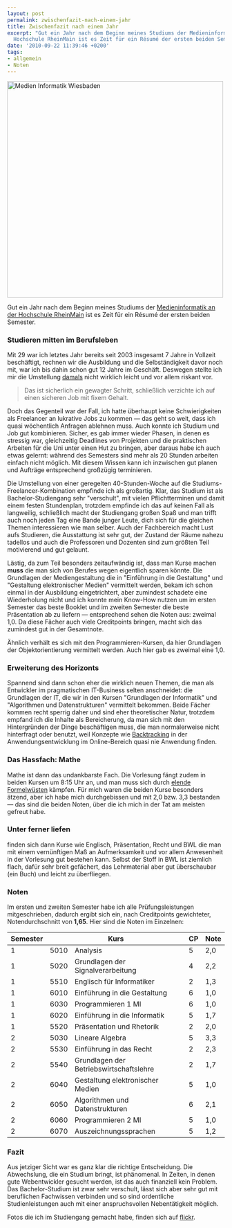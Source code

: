 ```yaml
---
layout: post
permalink: zwischenfazit-nach-einem-jahr
title: Zwischenfazit nach einem Jahr
excerpt: "Gut ein Jahr nach dem Beginn meines Studiums der Medieninformatik an der
  Hochschule RheinMain ist es Zeit für ein Résumé der ersten beiden Semester.\r\n"
date: '2010-09-22 11:39:46 +0200'
tags:
- allgemein
- Noten
---
```

<p><a title="Zu flickr-Set Studium" href="http://www.flickr.com/photos/tacker/sets/72157623378309778"><img src="http://farm5.static.flickr.com/4066/4345409757_efcef85f98_b.jpg" alt="Medien Informatik Wiesbaden" width="500" /></a></p>
<p>Gut ein Jahr nach dem Beginn meines Studiums der <a href="http://www.hs-rm.de/dcsm/studiengaenge/medieninformatik-bsc/index.html">Medieninformatik an der Hochschule RheinMain</a> ist es Zeit für ein Résumé der ersten beiden Semester.<br />
</p>
<h3 class="textimage">Studieren mitten im Berufsleben</h3>
<p>Mit 29 war ich letztes Jahr bereits seit 2003 insgesamt 7 Jahre in Vollzeit beschäftigt, rechnen wir die Ausbildung und die Selbständigkeit davor noch mit, war ich bis dahin schon gut 12 Jahre im Geschäft. Deswegen stellte ich mir die Umstellung <a href="http://m.tacker.org/blog/1574.erststudium-mit-29-dank-aufstiegsstipendium.html">damals</a> nicht wirklich leicht und vor allem riskant vor.</p>
<blockquote><p>Das ist sicherlich ein gewagter Schritt, schließlich verzichte ich auf einen sicheren Job mit fixem Gehalt.</p></blockquote>
<p>Doch das Gegenteil war der Fall, ich hatte überhaupt keine Schwierigkeiten als Freelancer an lukrative Jobs zu kommen — das geht so weit, dass ich quasi wöchentlich Anfragen ablehnen muss. Auch konnte ich Studium und Job gut kombinieren. Sicher, es gab immer wieder Phasen, in denen es stressig war, gleichzeitig Deadlines von Projekten und die praktischen Arbeiten für die Uni unter einen Hut zu bringen, aber daraus habe ich auch etwas gelernt: während des Semesters sind mehr als 20 Stunden arbeiten einfach nicht möglich. Mit diesem Wissen kann ich inzwischen gut planen und Aufträge entsprechend großzügig terminieren.</p>
<p>Die Umstellung von einer geregelten 40-Stunden-Woche auf die Studiums-Freelancer-Kombination empfinde ich als großartig. Klar, das Studium ist als Bachelor-Studiengang sehr "verschult", mit vielen Pflichtterminen und damit einem festen Stundenplan, trotzdem empfinde ich das auf keinen Fall als langweilig, schließlich macht der Studiengang großen Spaß und man trifft auch noch jeden Tag eine Bande junger Leute, dich sich für die gleichen Themen interessieren wie man selber. Auch der Fachbereich macht Lust aufs Studieren, die Ausstattung ist sehr gut, der Zustand der Räume nahezu tadellos und auch die Professoren und Dozenten sind zum größten Teil motivierend und gut gelaunt.</p>
<p>Lästig, da zum Teil besonders zeitaufwändig ist, dass man Kurse machen <strong>muss</strong> die man sich von Berufes wegen eigentlich sparen könnte. Die Grundlagen der Mediengestaltung die in "Einführung in die Gestaltung" und "Gestaltung elektronischer Medien" vermittelt werden, bekam ich schon einmal in der Ausbildung eingetrichtert, aber zumindest schadete eine Wiederholung nicht und ich konnte mein Know-How nutzen um im ersten Semester das beste Booklet und im zweiten Semester die beste Präsentation ab zu liefern — entsprechend sehen die Noten aus: zweimal 1,0. Da diese Fächer auch viele Creditpoints bringen, macht sich das zumindest gut in der Gesamtnote.</p>
<p>Ähnlich verhält es sich mit den Programmieren-Kursen, da hier Grundlagen der Objektorientierung vermittelt werden. Auch hier gab es zweimal eine 1,0.</p>
<h3 class="textimage">Erweiterung des Horizonts</h3>
<p>Spannend sind dann schon eher die wirklich neuen Themen, die man als Entwickler im pragmatischen IT-Business selten anschneidet: die Grundlagen der IT, die wir in den Kursen "Grundlagen der Informatik" und "Algorithmen und Datenstrukturen" vermittelt bekommen. Beide Fächer kommen recht sperrig daher und sind eher theoretischer Natur, trotzdem empfand ich die Inhalte als Bereicherung, da man sich mit den Hintergründen der Dinge beschäftigen muss, die man normalerweise nicht hinterfragt oder benutzt, weil Konzepte wie <a href="http://de.wikipedia.org/wiki/Backtracking">Backtracking</a> in der Anwendungsentwicklung im Online-Bereich quasi nie Anwendung finden.</p>
<h3 class="textimage">Das Hassfach: Mathe</h3>
<p>Mathe ist dann das undankbarste Fach. Die Vorlesung fängt zudem in beiden Kursen um 8:15 Uhr an, und man muss sich durch <a href="http://www.flickr.com/photos/tacker/4726692127/">elende Formelwüsten</a> kämpfen. Für mich waren die beiden Kurse besonders ätzend, aber ich habe mich durchgebissen und mit 2,0 bzw. 3,3 bestanden — das sind die beiden Noten, über die ich mich in der Tat am meisten gefreut habe.</p>
<h3 class="textimage">Unter ferner liefen</h3>
<p>finden sich dann Kurse wie Englisch, Präsentation, Recht und BWL die man mit einem vernünftigen Maß an Aufmerksamkeit und vor allem Anwesenheit in der Vorlesung gut bestehen kann. Selbst der Stoff in BWL ist ziemlich flach, dafür sehr breit gefächert, das Lehrmaterial aber gut überschaubar (ein Buch) und leicht zu überfliegen.</p>
<h3 class="textimage">Noten</h3>
<p>Im ersten und zweiten Semester habe ich alle Prüfungsleistungen mitgeschrieben, dadurch ergibt sich ein, nach Creditpoints gewichteter, Notendurchschnitt von <strong>1,65</strong>. Hier sind die Noten im Einzelnen:</p>
<table class="normal">
<thead>
<tr>
<th>Semester</th>
<th colspan="2">Kurs</th>
<th>CP</th>
<th>Note</th>
</tr>
</thead>
<tbody>
<tr>
<td class="center">1</td>
<td>5010</td>
<td>Analysis</td>
<td class="center">5</td>
<td>2,0</td>
</tr>
<tr>
<td class="center">1</td>
<td>5020</td>
<td>Grundlagen der Signalverarbeitung</td>
<td class="center">4</td>
<td>2,2</td>
</tr>
<tr>
<td class="center">1</td>
<td>5510</td>
<td>Englisch für Informatiker</td>
<td class="center">2</td>
<td>1,3</td>
</tr>
<tr>
<td class="center">1</td>
<td>6010</td>
<td>Einführung in die Gestaltung</td>
<td class="center">6</td>
<td>1,0</td>
</tr>
<tr>
<td class="center">1</td>
<td>6030</td>
<td>Programmieren 1 MI</td>
<td class="center">6</td>
<td>1,0</td>
</tr>
<tr>
<td class="center">1</td>
<td>6020</td>
<td>Einführung in die Informatik</td>
<td class="center">5</td>
<td>1,7</td>
</tr>
<tr>
<td class="center">1</td>
<td>5520</td>
<td>Präsentation und Rhetorik</td>
<td class="center">2</td>
<td>2,0</td>
</tr>
<tr>
<td class="center">2</td>
<td>5030</td>
<td>Lineare Algebra</td>
<td class="center">5</td>
<td>3,3</td>
</tr>
<tr>
<td class="center">2</td>
<td>5530</td>
<td>Einführung in das Recht</td>
<td class="center">2</td>
<td>2,3</td>
</tr>
<tr>
<td class="center">2</td>
<td>5540</td>
<td>Grundlagen der Betriebswirtschaftslehre</td>
<td class="center">2</td>
<td>1,7</td>
</tr>
<tr>
<td class="center">2</td>
<td>6040</td>
<td>Gestaltung elektronischer Medien</td>
<td class="center">5</td>
<td>1,0</td>
</tr>
<tr>
<td class="center">2</td>
<td>6050</td>
<td>Algorithmen und Datenstrukturen</td>
<td class="center">6</td>
<td>2,1</td>
</tr>
<tr>
<td class="center">2</td>
<td>6060</td>
<td>Programmieren 2 MI</td>
<td class="center">5</td>
<td>1,0</td>
</tr>
<tr>
<td class="center">2</td>
<td>6070</td>
<td>Auszeichnungssprachen</td>
<td class="center">5</td>
<td>1,2</td>
</tr>
</tbody>
</table>
<h3 class="textimage">Fazit</h3>
<p>Aus jetziger Sicht war es ganz klar die richtige Entscheidung. Die Abwechslung, die ein Studium bringt, ist phänomenal. In Zeiten, in denen gute Webentwickler gesucht werden, ist das auch finanziell kein Problem. Das Bachelor-Studium ist zwar sehr verschult, lässt sich aber sehr gut mit beruflichen Fachwissen verbinden und so sind ordentliche Studienleistungen auch mit einer anspruchsvollen Nebentätigkeit möglich.</p>
<p>Fotos die ich im Studiengang gemacht habe, finden sich auf <a href="http://www.flickr.com/photos/tacker/sets/72157623378309778/">flickr</a>.</p>
